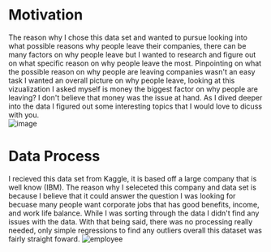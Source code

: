 # Motivation 
The reason why I chose this data set and wanted to pursue looking into what possible reasons why people leave their companies, there can be many factors on why people leave but I wanted to research and figure out on what specific reason on why people leave the most. Pinpointing on what the possible reason on why people are leaving companies wasn't an easy task I wanted an overall picture on why people leave, looking at this vizualization I asked myself is money the biggest factor on why people are leaving? I don't believe that money was the issue at hand. As I dived deeper into the data I figured out some interesting topics that I would love to dicuss with you.  
![image](https://user-images.githubusercontent.com/91572975/144942438-af5761d1-ccd8-4f1f-b9d2-43d92b4aab5a.png)

# Data Process
I recieved this data set from Kaggle, it is based off a large company that is well know (IBM). The reason why I seleceted this company and data set is because I believe that it could answer the question I was looking for becuase many people want corporate jobs that has good benefits, income, and work life balance. While I was sorting through the data I didn't find any issues with the data. With that being said, there was no processing really needed, only simple regressions to find any outliers overall this dataset was fairly straight foward. 
![employee](https://user-images.githubusercontent.com/91572975/144946153-af668516-2be8-439a-8001-becdda6e1030.png)
